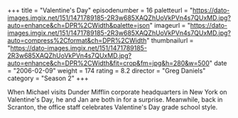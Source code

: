 +++
title = "Valentine's Day"
episodenumber = 16
paletteurl = "https://dato-images.imgix.net/151/1471789185-2R3w685XAQZhUoVkPVn4s7QUxMD.jpg?auto=enhance&ch=DPR%2CWidth&palette=json"
imageurl = "https://dato-images.imgix.net/151/1471789185-2R3w685XAQZhUoVkPVn4s7QUxMD.jpg?auto=compress%2Cformat&ch=DPR%2CWidth"
thumbnailurl = "https://dato-images.imgix.net/151/1471789185-2R3w685XAQZhUoVkPVn4s7QUxMD.jpg?auto=enhance&ch=DPR%2CWidth&fit=crop&fm=jpg&h=280&w=500"
date = "2006-02-09"
weight = 174
rating = 8.2
director = "Greg Daniels"
category = "Season 2"
+++

When Michael visits Dunder Mifflin corporate headquarters in New York on Valentine's Day, he and Jan are both in for a surprise. Meanwhile, back in Scranton, the office staff celebrates Valentine's Day grade school style.